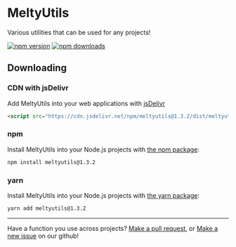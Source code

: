 # MeltyUtils
Various utilities that can be used for any projects!

<a href="https://www.npmjs.com/package/meltyutils"><img src="https://img.shields.io/npm/v/meltyutils.svg?maxAge=3600" alt="npm version" /></a>
<a href="https://www.npmjs.com/package/meltyutils"><img src="https://img.shields.io/npm/dt/meltyutils.svg?maxAge=3600" alt="npm downloads" /></a>

## Downloading

### CDN with jsDelivr

Add MeltyUtils into your web applications with [jsDelivr](https://www.jsdelivr.com)

```html
<script src="https://cdn.jsdelivr.net/npm/meltyutils@1.3.2/dist/meltyutils.js" integrity="sha384-5ifHyVk9UnYRlsCg0H4WKQAe9Hb2tw/b7aUWkWY1TV3Z5SKDUBwtOr2YKdq0yg6i" crossorigin="anonymous">
```

### npm

Install MeltyUtils into your Node.js projects with [the npm package](https://www.npmjs.com/package/meltyutils):

```sh
npm install meltyutils@1.3.2
```

### yarn

Install MeltyUtils into your Node.js projects with [the yarn package](https://yarnpkg.com/package/meltyutils):

```sh
yarn add meltyutils@1.3.2
```

___

Have a function you use across projects? [Make a pull request](https://github.com/MeltyMoon/meltyutils/compare), or [Make a new issue](https://github.com/MeltyMoon/meltyutils/issues/new/choose) on our github!